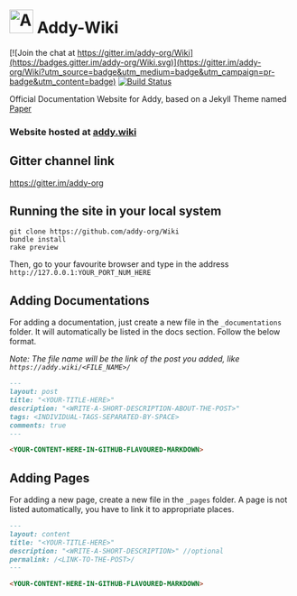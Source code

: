 # <img src="https://raw.githubusercontent.com/addy-org/Wiki/master/readme_assets/logo.png" alt="Addy" height="42" width="42"></img>  Addy-Wiki

[![Join the chat at https://gitter.im/addy-org/Wiki](https://badges.gitter.im/addy-org/Wiki.svg)](https://gitter.im/addy-org/Wiki?utm_source=badge&utm_medium=badge&utm_campaign=pr-badge&utm_content=badge)
[![Build Status](https://travis-ci.org/addy-org/Wiki.svg?branch=master)](https://travis-ci.org/addy-org/Wiki)

Official Documentation Website for Addy, based on a Jekyll Theme named [Paper](https://github.com/mkchoi212/paper-jekyll-theme)

### Website hosted at [addy.wiki](http://addy.wiki)

## Gitter channel link
https://gitter.im/addy-org

## Running the site in your local system
```
git clone https://github.com/addy-org/Wiki
bundle install
rake preview
```

Then, go to your favourite browser and type in the address `http://127.0.0.1:YOUR_PORT_NUM_HERE`

## Adding Documentations

For adding a documentation, just create a new file in the `_documentations` folder. It will automatically be listed in the docs section. Follow the below format.

*Note: The file name will be the link of the post you added, like `https://addy.wiki/<FILE_NAME>/`*

```Markdown
---
layout: post
title: "<YOUR-TITLE-HERE>"
description: "<WRITE-A-SHORT-DESCRIPTION-ABOUT-THE-POST>"
tags: <INDIVIDUAL-TAGS-SEPARATED-BY-SPACE>
comments: true
---

<YOUR-CONTENT-HERE-IN-GITHUB-FLAVOURED-MARKDOWN>
```

## Adding Pages

For adding a new page, create a new file in the `_pages` folder. A page is not listed automatically, you have to link it to appropriate places.

```Markdown
---
layout: content
title: "<YOUR-TITLE-HERE>"
description: "<WRITE-A-SHORT-DESCRIPTION>" //optional
permalink: /<LINK-TO-THE-POST>/
---

<YOUR-CONTENT-HERE-IN-GITHUB-FLAVOURED-MARKDOWN>
```

